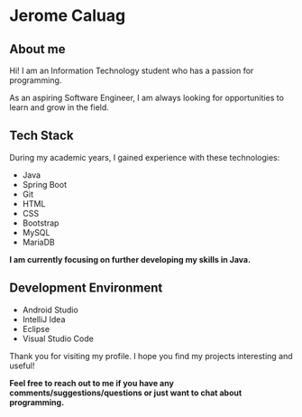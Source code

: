 # Jerome Caluag

## About me
Hi! I am an Information Technology student who has a passion for programming.

As an aspiring Software Engineer, I am always looking for opportunities to learn and grow in the field.

## Tech Stack
During my academic years, I gained experience with these technologies:

* Java
* Spring Boot
* Git
* HTML
* CSS
* Bootstrap
* MySQL
* MariaDB

**I am currently focusing on further developing my skills in Java.**

## Development Environment
* Android Studio
* IntelliJ Idea
* Eclipse
* Visual Studio Code

Thank you for visiting my profile. I hope you find my projects interesting and useful!

**Feel free to reach out to me if you have any comments/suggestions/questions or just want to chat about programming.**

